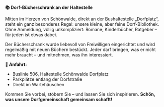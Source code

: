 **📚 Dorf-Bücherschrank an der Haltestelle**

Mitten im Herzen von Schönwalde, direkt an der Bushaltestelle „Dorfplatz“, steht ein ganz besonderes Regal: unsere kleine, aber feine Dorf-Bibliothek. Ohne Anmeldung, völlig unkompliziert: Romane, Kinderbücher, Ratgeber – für jeden ist etwas dabei.

Der Bücherschrank wurde liebevoll von Freiwilligen eingerichtet und wird regelmäßig mit neuen Büchern bestückt. Jeder darf bringen, was er nicht mehr braucht – und mitnehmen, was ihn interessiert.

**📍 Anfahrt:**
* Buslinie 506, Haltestelle Schönwalde Dorfplatz
* Parkplätze entlang der Dorfstraße
* Direkt im Wartehäuschen

Kommen Sie vorbei, stöbern Sie – und lassen Sie sich inspirieren.
**Schön, was unsere Dorfgemeinschaft gemeinsam schafft!**